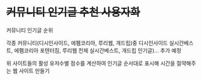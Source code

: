 # ~~커뮤니티 인기글 추천 사용자화~~
커뮤니티 인기글 순위

각종 커뮤니티(디시인사이드, 에펨코리아, 루리웹, 개드립)중
디시인사이드 실시간베스트, 에펨코리아 포텐터짐, 루리웹 전체 실시간베스트, 개드립 인기글)... 추가 예정

위 사이트들의 활성 유저수별 점수를 계산하여 인기글 순서대로 표시해 시간을 절약해주는 웹 사이트 만들기


